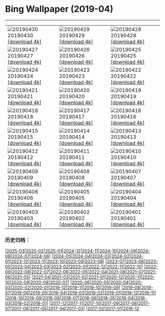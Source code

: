# Bing Wallpaper (2019-04)
**************

<table><tr><td><img class="wallpaper" src="https://www.bing.com/th?id=OHR.may1_ZH-CN8582006115_1920x1080.jpg" alt="20190430"> 20190430 <a class="wallpaper_link" href="https://www.bing.com/th?id=OHR.may1_ZH-CN8582006115_UHD.jpg">[download 4k]</a></td><td><img class="wallpaper" src="https://www.bing.com/th?id=OHR.GlenfinnanViaduct_ZH-CN8400951216_1920x1080.jpg" alt="20190429"> 20190429 <a class="wallpaper_link" href="https://www.bing.com/th?id=OHR.GlenfinnanViaduct_ZH-CN8400951216_UHD.jpg">[download 4k]</a></td><td><img class="wallpaper" src="https://www.bing.com/th?id=OHR.BabySloth_ZH-CN8329403615_1920x1080.jpg" alt="20190428"> 20190428 <a class="wallpaper_link" href="https://www.bing.com/th?id=OHR.BabySloth_ZH-CN8329403615_UHD.jpg">[download 4k]</a></td></tr><tr><td><img class="wallpaper" src="https://www.bing.com/th?id=OHR.SpringBadlands_ZH-CN8280871661_1920x1080.jpg" alt="20190427"> 20190427 <a class="wallpaper_link" href="https://www.bing.com/th?id=OHR.SpringBadlands_ZH-CN8280871661_UHD.jpg">[download 4k]</a></td><td><img class="wallpaper" src="https://www.bing.com/th?id=OHR.BloomingAloe_ZH-CN8209855003_1920x1080.jpg" alt="20190426"> 20190426 <a class="wallpaper_link" href="https://www.bing.com/th?id=OHR.BloomingAloe_ZH-CN8209855003_UHD.jpg">[download 4k]</a></td><td><img class="wallpaper" src="https://www.bing.com/th?id=OHR.CoastalFog_ZH-CN8104406852_1920x1080.jpg" alt="20190425"> 20190425 <a class="wallpaper_link" href="https://www.bing.com/th?id=OHR.CoastalFog_ZH-CN8104406852_UHD.jpg">[download 4k]</a></td></tr><tr><td><img class="wallpaper" src="https://www.bing.com/th?id=OHR.FireIce_ZH-CN2924097132_1920x1080.jpg" alt="20190424"> 20190424 <a class="wallpaper_link" href="https://www.bing.com/th?id=OHR.FireIce_ZH-CN2924097132_UHD.jpg">[download 4k]</a></td><td><img class="wallpaper" src="https://www.bing.com/th?id=OHR.RainforestMoss_ZH-CN2878951870_1920x1080.jpg" alt="20190423"> 20190423 <a class="wallpaper_link" href="https://www.bing.com/th?id=OHR.RainforestMoss_ZH-CN2878951870_UHD.jpg">[download 4k]</a></td><td><img class="wallpaper" src="https://www.bing.com/th?id=OHR.CasaBatllo_ZH-CN2826447794_1920x1080.jpg" alt="20190422"> 20190422 <a class="wallpaper_link" href="https://www.bing.com/th?id=OHR.CasaBatllo_ZH-CN2826447794_UHD.jpg">[download 4k]</a></td></tr><tr><td><img class="wallpaper" src="https://www.bing.com/th?id=OHR.LaysanAlbatross_ZH-CN2784683590_1920x1080.jpg" alt="20190421"> 20190421 <a class="wallpaper_link" href="https://www.bing.com/th?id=OHR.LaysanAlbatross_ZH-CN2784683590_UHD.jpg">[download 4k]</a></td><td><img class="wallpaper" src="https://www.bing.com/th?id=OHR.HidingEggs_ZH-CN2732414254_1920x1080.jpg" alt="20190420"> 20190420 <a class="wallpaper_link" href="https://www.bing.com/th?id=OHR.HidingEggs_ZH-CN2732414254_UHD.jpg">[download 4k]</a></td><td><img class="wallpaper" src="https://www.bing.com/th?id=OHR.CoveSpires_ZH-CN2680932006_1920x1080.jpg" alt="20190419"> 20190419 <a class="wallpaper_link" href="https://www.bing.com/th?id=OHR.CoveSpires_ZH-CN2680932006_UHD.jpg">[download 4k]</a></td></tr><tr><td><img class="wallpaper" src="https://www.bing.com/th?id=OHR.Paepalanthus_ZH-CN2626725103_1920x1080.jpg" alt="20190418"> 20190418 <a class="wallpaper_link" href="https://www.bing.com/th?id=OHR.Paepalanthus_ZH-CN2626725103_UHD.jpg">[download 4k]</a></td><td><img class="wallpaper" src="https://www.bing.com/th?id=OHR.ChipmunkCheeks_ZH-CN2370754946_1920x1080.jpg" alt="20190417"> 20190417 <a class="wallpaper_link" href="https://www.bing.com/th?id=OHR.ChipmunkCheeks_ZH-CN2370754946_UHD.jpg">[download 4k]</a></td><td><img class="wallpaper" src="https://www.bing.com/th?id=OHR.HopeValley_ZH-CN2208363231_1920x1080.jpg" alt="20190416"> 20190416 <a class="wallpaper_link" href="https://www.bing.com/th?id=OHR.HopeValley_ZH-CN2208363231_UHD.jpg">[download 4k]</a></td></tr><tr><td><img class="wallpaper" src="https://www.bing.com/th?id=OHR.BesenheideBDJ_ZH-CN2139380821_1920x1080.jpg" alt="20190415"> 20190415 <a class="wallpaper_link" href="https://www.bing.com/th?id=OHR.BesenheideBDJ_ZH-CN2139380821_UHD.jpg">[download 4k]</a></td><td><img class="wallpaper" src="https://www.bing.com/th?id=OHR.AlpineEucalyptBark_ZH-CN2046783535_1920x1080.jpg" alt="20190414"> 20190414 <a class="wallpaper_link" href="https://www.bing.com/th?id=OHR.AlpineEucalyptBark_ZH-CN2046783535_UHD.jpg">[download 4k]</a></td><td><img class="wallpaper" src="https://www.bing.com/th?id=OHR.GOTPath_ZH-CN1955635212_1920x1080.jpg" alt="20190413"> 20190413 <a class="wallpaper_link" href="https://www.bing.com/th?id=OHR.GOTPath_ZH-CN1955635212_UHD.jpg">[download 4k]</a></td></tr><tr><td><img class="wallpaper" src="https://www.bing.com/th?id=OHR.YukonEmerald_ZH-CN1893750172_1920x1080.jpg" alt="20190412"> 20190412 <a class="wallpaper_link" href="https://www.bing.com/th?id=OHR.YukonEmerald_ZH-CN1893750172_UHD.jpg">[download 4k]</a></td><td><img class="wallpaper" src="https://www.bing.com/th?id=OHR.BigWindDay_ZH-CN1837859776_1920x1080.jpg" alt="20190411"> 20190411 <a class="wallpaper_link" href="https://www.bing.com/th?id=OHR.BigWindDay_ZH-CN1837859776_UHD.jpg">[download 4k]</a></td><td><img class="wallpaper" src="https://www.bing.com/th?id=OHR.Bollenstreek_ZH-CN5400317097_1920x1080.jpg" alt="20190410"> 20190410 <a class="wallpaper_link" href="https://www.bing.com/th?id=OHR.Bollenstreek_ZH-CN5400317097_UHD.jpg">[download 4k]</a></td></tr><tr><td><img class="wallpaper" src="https://www.bing.com/th?id=OHR.SibWrestling_ZH-CN4106007210_1920x1080.jpg" alt="20190409"> 20190409 <a class="wallpaper_link" href="https://www.bing.com/th?id=OHR.SibWrestling_ZH-CN4106007210_UHD.jpg">[download 4k]</a></td><td><img class="wallpaper" src="https://www.bing.com/th?id=OHR.BlueTide_ZH-CN4055424992_1920x1080.jpg" alt="20190408"> 20190408 <a class="wallpaper_link" href="https://www.bing.com/th?id=OHR.BlueTide_ZH-CN4055424992_UHD.jpg">[download 4k]</a></td><td><img class="wallpaper" src="https://www.bing.com/th?id=OHR.WallaceMonument_ZH-CN4008495741_1920x1080.jpg" alt="20190407"> 20190407 <a class="wallpaper_link" href="https://www.bing.com/th?id=OHR.WallaceMonument_ZH-CN4008495741_UHD.jpg">[download 4k]</a></td></tr><tr><td><img class="wallpaper" src="https://www.bing.com/th?id=OHR.GTNPBeaver_ZH-CN3940626643_1920x1080.jpg" alt="20190406"> 20190406 <a class="wallpaper_link" href="https://www.bing.com/th?id=OHR.GTNPBeaver_ZH-CN3940626643_UHD.jpg">[download 4k]</a></td><td><img class="wallpaper" src="https://www.bing.com/th?id=OHR.ChilehausHH_ZH-CN3895221092_1920x1080.jpg" alt="20190405"> 20190405 <a class="wallpaper_link" href="https://www.bing.com/th?id=OHR.ChilehausHH_ZH-CN3895221092_UHD.jpg">[download 4k]</a></td><td><img class="wallpaper" src="https://www.bing.com/th?id=OHR.QingmingBridge_ZH-CN3844222543_1920x1080.jpg" alt="20190404"> 20190404 <a class="wallpaper_link" href="https://www.bing.com/th?id=OHR.QingmingBridge_ZH-CN3844222543_UHD.jpg">[download 4k]</a></td></tr><tr><td><img class="wallpaper" src="https://www.bing.com/th?id=OHR.NelderPlot_ZH-CN3786459560_1920x1080.jpg" alt="20190403"> 20190403 <a class="wallpaper_link" href="https://www.bing.com/th?id=OHR.NelderPlot_ZH-CN3786459560_UHD.jpg">[download 4k]</a></td><td><img class="wallpaper" src="https://www.bing.com/th?id=OHR.BistiBadlands_ZH-CN5428677883_1920x1080.jpg" alt="20190402"> 20190402 <a class="wallpaper_link" href="https://www.bing.com/th?id=OHR.BistiBadlands_ZH-CN5428677883_UHD.jpg">[download 4k]</a></td><td><img class="wallpaper" src="https://www.bing.com/th?id=OHR.HCABooks_ZH-CN3645291678_1920x1080.jpg" alt="20190401"> 20190401 <a class="wallpaper_link" href="https://www.bing.com/th?id=OHR.HCABooks_ZH-CN3645291678_UHD.jpg">[download 4k]</a></td></tr></table>

### 历史归档：

|[2025-03](/../2025-03/2025-03.md)|[2025-02](/../2025-02/2025-02.md)|[2025-01](/../2025-01/2025-01.md)|[2024-12](/../2024-12/2024-12.md)|[2024-11](/../2024-11/2024-11.md)|[2024-10](/../2024-10/2024-10.md)|[2024-09](/../2024-09/2024-09.md)|[2024-08](/../2024-08/2024-08.md)|[2024-07](/../2024-07/2024-07.md)|[2024-06](/../2024-06/2024-06.md)|
|[2024-05](/../2024-05/2024-05.md)|[2024-04](/../2024-04/2024-04.md)|[2024-03](/../2024-03/2024-03.md)|[2024-02](/../2024-02/2024-02.md)|[2024-01](/../2024-01/2024-01.md)|[2023-12](/../2023-12/2023-12.md)|[2023-11](/../2023-11/2023-11.md)|[2023-10](/../2023-10/2023-10.md)|[2023-09](/../2023-09/2023-09.md)|[2023-08](/../2023-08/2023-08.md)|
|[2023-07](/../2023-07/2023-07.md)|[2023-06](/../2023-06/2023-06.md)|[2023-05](/../2023-05/2023-05.md)|[2023-04](/../2023-04/2023-04.md)|[2023-03](/../2023-03/2023-03.md)|[2023-02](/../2023-02/2023-02.md)|[2023-01](/../2023-01/2023-01.md)|[2022-12](/../2022-12/2022-12.md)|[2022-11](/../2022-11/2022-11.md)|[2022-10](/../2022-10/2022-10.md)|
|[2022-09](/../2022-09/2022-09.md)|[2022-08](/../2022-08/2022-08.md)|[2022-07](/../2022-07/2022-07.md)|[2022-06](/../2022-06/2022-06.md)|[2022-05](/../2022-05/2022-05.md)|[2022-04](/../2022-04/2022-04.md)|[2021-08](/../2021-08/2021-08.md)|[2021-07](/../2021-07/2021-07.md)|[2021-06](/../2021-06/2021-06.md)|[2021-05](/../2021-05/2021-05.md)|
|[2021-04](/../2021-04/2021-04.md)|[2021-03](/../2021-03/2021-03.md)|[2021-02](/../2021-02/2021-02.md)|[2021-01](/../2021-01/2021-01.md)|[2020-12](/../2020-12/2020-12.md)|[2020-11](/../2020-11/2020-11.md)|[2020-10](/../2020-10/2020-10.md)|[2020-09](/../2020-09/2020-09.md)|[2020-08](/../2020-08/2020-08.md)|[2020-07](/../2020-07/2020-07.md)|
|[2020-06](/../2020-06/2020-06.md)|[2020-05](/../2020-05/2020-05.md)|[2020-04](/../2020-04/2020-04.md)|[2020-03](/../2020-03/2020-03.md)|[2020-02](/../2020-02/2020-02.md)|[2020-01](/../2020-01/2020-01.md)|[2019-12](/../2019-12/2019-12.md)|[2019-11](/../2019-11/2019-11.md)|[2019-10](/../2019-10/2019-10.md)|[2019-09](/../2019-09/2019-09.md)|
|[2019-08](/../2019-08/2019-08.md)|[2019-07](/../2019-07/2019-07.md)|[2019-06](/../2019-06/2019-06.md)|[2019-05](/../2019-05/2019-05.md)|[2019-04](/2019-04.md)|[2019-03](/../2019-03/2019-03.md)|[2019-02](/../2019-02/2019-02.md)|[2019-01](/../2019-01/2019-01.md)|[2018-12](/../2018-12/2018-12.md)|[2018-11](/../2018-11/2018-11.md)|
|[2018-10](/../2018-10/2018-10.md)|[2018-09](/../2018-09/2018-09.md)|[2018-08](/../2018-08/2018-08.md)|[2018-07](/../2018-07/2018-07.md)|[2018-06](/../2018-06/2018-06.md)|[2018-05](/../2018-05/2018-05.md)|[2018-04](/../2018-04/2018-04.md)|[2018-03](/../2018-03/2018-03.md)|[2018-02](/../2018-02/2018-02.md)|[2018-01](/../2018-01/2018-01.md)|
|[2017-12](/../2017-12/2017-12.md)|[2017-11](/../2017-11/2017-11.md)|[2017-10](/../2017-10/2017-10.md)|[2017-09](/../2017-09/2017-09.md)|[2017-08](/../2017-08/2017-08.md)|[2017-07](/../2017-07/2017-07.md)|[2017-06](/../2017-06/2017-06.md)|[2017-05](/../2017-05/2017-05.md)|[2017-04](/../2017-04/2017-04.md)|[2017-03](/../2017-03/2017-03.md)|
|[2017-02](/../2017-02/2017-02.md)|[2017-01](/../2017-01/2017-01.md)|[2016-12](/../2016-12/2016-12.md)
